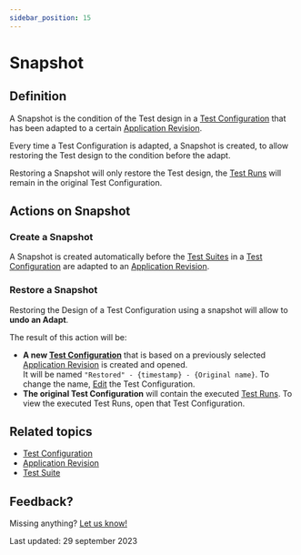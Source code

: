 ```yaml
---
sidebar_position: 15
---
```


# Snapshot

## Definition

A Snapshot is the condition of the Test design in a [Test Configuration](test-configuration) that has been adapted to a certain [Application Revision](application-revision).

Every time a Test Configuration is adapted, a Snapshot is created, to allow restoring the Test design to the condition before the adapt.

Restoring a Snapshot will only restore the Test design, the [Test Runs](test-run) will remain in the original Test Configuration.

## Actions on Snapshot

### Create a Snapshot

A Snapshot is created automatically before the [Test Suites](test-suite) in a [Test Configuration](test-configuration) are adapted to an [Application Revision](application-revision).

### Restore a Snapshot

Restoring the Design of a Test Configuration using a snapshot will allow to **undo an Adapt**. 

The result of this action will be:
- **A new [Test Configuration](test-configuration)** that is based on a previously selected [Application Revision](application-revision) is created and opened. <br/>It will be named `"Restored" - {timestamp} - {Original name}`. To change the name, [Edit](test-configuration#edit-a-test-configuration) the Test Configuration.
- **The original Test Configuration** will contain the executed [Test Runs](test-run). To view the executed Test Runs, open that Test Configuration.

## Related topics
- [Test Configuration](test-configuration)
- [Application Revision](application-revision)
- [Test Suite](test-suite)

## Feedback?
Missing anything? [Let us know!](mailto:support@menditect.com)

Last updated: 29 september 2023